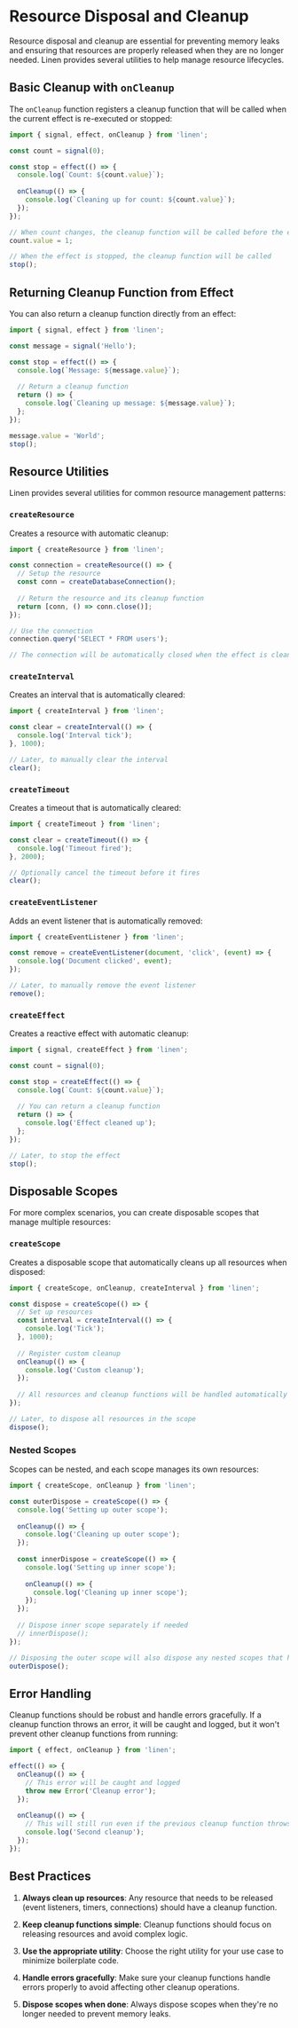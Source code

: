 # Resource Disposal and Cleanup

Resource disposal and cleanup are essential for preventing memory leaks and ensuring that resources are properly released when they are no longer needed. Linen provides several utilities to help manage resource lifecycles.

## Basic Cleanup with `onCleanup`

The `onCleanup` function registers a cleanup function that will be called when the current effect is re-executed or stopped:

```typescript
import { signal, effect, onCleanup } from 'linen';

const count = signal(0);

const stop = effect(() => {
  console.log(`Count: ${count.value}`);
  
  onCleanup(() => {
    console.log(`Cleaning up for count: ${count.value}`);
  });
});

// When count changes, the cleanup function will be called before the effect runs again
count.value = 1;

// When the effect is stopped, the cleanup function will be called
stop();
```

## Returning Cleanup Function from Effect

You can also return a cleanup function directly from an effect:

```typescript
import { signal, effect } from 'linen';

const message = signal('Hello');

const stop = effect(() => {
  console.log(`Message: ${message.value}`);
  
  // Return a cleanup function
  return () => {
    console.log(`Cleaning up message: ${message.value}`);
  };
});

message.value = 'World';
stop();
```

## Resource Utilities

Linen provides several utilities for common resource management patterns:

### `createResource`

Creates a resource with automatic cleanup:

```typescript
import { createResource } from 'linen';

const connection = createResource(() => {
  // Setup the resource
  const conn = createDatabaseConnection();
  
  // Return the resource and its cleanup function
  return [conn, () => conn.close()];
});

// Use the connection
connection.query('SELECT * FROM users');

// The connection will be automatically closed when the effect is cleaned up
```

### `createInterval`

Creates an interval that is automatically cleared:

```typescript
import { createInterval } from 'linen';

const clear = createInterval(() => {
  console.log('Interval tick');
}, 1000);

// Later, to manually clear the interval
clear();
```

### `createTimeout`

Creates a timeout that is automatically cleared:

```typescript
import { createTimeout } from 'linen';

const clear = createTimeout(() => {
  console.log('Timeout fired');
}, 2000);

// Optionally cancel the timeout before it fires
clear();
```

### `createEventListener`

Adds an event listener that is automatically removed:

```typescript
import { createEventListener } from 'linen';

const remove = createEventListener(document, 'click', (event) => {
  console.log('Document clicked', event);
});

// Later, to manually remove the event listener
remove();
```

### `createEffect`

Creates a reactive effect with automatic cleanup:

```typescript
import { signal, createEffect } from 'linen';

const count = signal(0);

const stop = createEffect(() => {
  console.log(`Count: ${count.value}`);
  
  // You can return a cleanup function
  return () => {
    console.log('Effect cleaned up');
  };
});

// Later, to stop the effect
stop();
```

## Disposable Scopes

For more complex scenarios, you can create disposable scopes that manage multiple resources:

### `createScope`

Creates a disposable scope that automatically cleans up all resources when disposed:

```typescript
import { createScope, onCleanup, createInterval } from 'linen';

const dispose = createScope(() => {
  // Set up resources
  const interval = createInterval(() => {
    console.log('Tick');
  }, 1000);
  
  // Register custom cleanup
  onCleanup(() => {
    console.log('Custom cleanup');
  });
  
  // All resources and cleanup functions will be handled automatically
});

// Later, to dispose all resources in the scope
dispose();
```

### Nested Scopes

Scopes can be nested, and each scope manages its own resources:

```typescript
import { createScope, onCleanup } from 'linen';

const outerDispose = createScope(() => {
  console.log('Setting up outer scope');
  
  onCleanup(() => {
    console.log('Cleaning up outer scope');
  });
  
  const innerDispose = createScope(() => {
    console.log('Setting up inner scope');
    
    onCleanup(() => {
      console.log('Cleaning up inner scope');
    });
  });
  
  // Dispose inner scope separately if needed
  // innerDispose();
});

// Disposing the outer scope will also dispose any nested scopes that haven't been disposed yet
outerDispose();
```

## Error Handling

Cleanup functions should be robust and handle errors gracefully. If a cleanup function throws an error, it will be caught and logged, but it won't prevent other cleanup functions from running:

```typescript
import { effect, onCleanup } from 'linen';

effect(() => {
  onCleanup(() => {
    // This error will be caught and logged
    throw new Error('Cleanup error');
  });
  
  onCleanup(() => {
    // This will still run even if the previous cleanup function throws
    console.log('Second cleanup');
  });
});
```

## Best Practices

1. **Always clean up resources**: Any resource that needs to be released (event listeners, timers, connections) should have a cleanup function.

2. **Keep cleanup functions simple**: Cleanup functions should focus on releasing resources and avoid complex logic.

3. **Use the appropriate utility**: Choose the right utility for your use case to minimize boilerplate code.

4. **Handle errors gracefully**: Make sure your cleanup functions handle errors properly to avoid affecting other cleanup operations.

5. **Dispose scopes when done**: Always dispose scopes when they're no longer needed to prevent memory leaks.